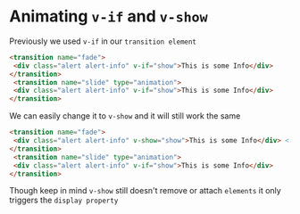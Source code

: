 # Animating `v-if` and `v-show`

Previously we used `v-if` in our `transition element`

```html
<transition name="fade">
 <div class="alert alert-info" v-if="show">This is some Info</div>
</transition>
 <transition name="slide" type="animation">  
 <div class="alert alert-info" v-if="show">This is some Info</div>
</transition>
```
We can easily change it to `v-show` and it will still work the same 

```html
<transition name="fade">
 <div class="alert alert-info" v-show="show">This is some Info</div> <!--change to v-show-->
</transition>
 <transition name="slide" type="animation">  
 <div class="alert alert-info" v-if="show">This is some Info</div>
</transition>
```

Though keep in mind `v-show` still doesn't remove or attach `elements` it only triggers the `display property`